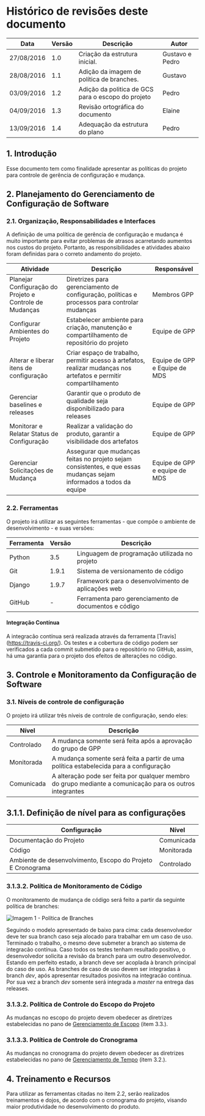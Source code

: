 # Histórico de revisões deste documento

|Data|Versão|Descrição|Autor|
|----|------|---------|-------|
|27/08/2016|1.0|Criação da estrutura inicial.|Gustavo e Pedro|
|28/08/2016|1.1|Adição da imagem de política de branches.|Gustavo|
|03/09/2016|1.2|Adição da politica de GCS para o escopo do projeto|Pedro|
|04/09/2016|1.3|Revisão ortográfica do documento|Elaine|
|13/09/2016|1.4| Adequação da estrutura do plano| Pedro|

## 1. Introdução

Esse documento tem como finalidade apresentar as políticas do projeto para controle de gerência de configuração e mudança.

## 2. Planejamento do Gerenciamento de Configuração de Software

### 2.1. Organização, Responsabilidades e Interfaces

A definição de uma política de gerência de configuração e mudança é muito importante para evitar problemas de atrasos acarretando aumentos nos custos do projeto. Portanto, as responsibilidades e atividades abaixo foram definidas para o correto andamento do projeto.

|Atividade|Descrição|Responsável|
|---------|---------|-----------|
Planejar Configuração do Projeto e Controle de Mudanças|Diretrizes para gerenciamento de configuração, políticas e processos para controlar mudanças| Membros GPP
Configurar Ambientes do Projeto|Estabelecer ambiente para criação, manutenção e compartilhamento de repositório do projeto|Equipe de GPP
Alterar e liberar itens de configuração| Criar espaço de trabalho, permitir acesso à artefatos, realizar mudanças nos artefatos e permitir compartilhamento|Equipe de GPP e Equipe de MDS
Gerenciar baselines e releases|	Garantir que o produto de qualidade seja disponibilizado para releases| Equipe de GPP
Monitorar e Relatar Status de Configuração |Realizar a validação do produto, garantir a visibilidade dos artefatos|Equipe de GPP
Gerenciar Solicitações de Mudança |Assegurar que mudanças feitas no projeto sejam consistentes, e que essas mudanças sejam informados a todos da equipe| Equipe de GPP e equipe de MDS 

### 2.2. Ferramentas

O projeto irá utilizar as seguintes ferramentas - que compõe o ambiente de desenvolvimento - e suas versões:

|Ferramenta|Versão|Descrição|
|----------|------|---------|
|Python    |3.5   | Linguagem de programação utilizada no projeto |
|Git       |1.9.1 | Sistema de versionamento de código |
|Django    |1.9.7 | Framework para o desenvolvimento de aplicações web |
|GitHub    | - | Ferramenta paro gerenciamento de documentos e código|



#### Integração Contínua

A integracão contínua será realizada através da ferramenta [Travis] (https://travis-ci.org/). Os testes e a cobertura de código podem ser verificados a cada commit submetido para o repositório no GitHub, assim, há uma garantia para o projeto dos efeitos de alterações no código.

## 3. Controle e Monitoramento da Configuração de Software

### 3.1. Níveis de controle de configuração 

O projeto irá utilizar três níveis de controle de configuração, sendo eles:

|Nível|Descrição|
|-----|-------|
|Controlado|A mudança somente será feita após a aprovação do grupo de GPP|
|Monitorada|A mudança somente será feita a partir de uma política estabelecida para a configuração|
|Comunicada|A alteração pode ser feita por qualquer membro do grupo mediante a comunicação para os outros integrantes|

## 3.1.1. Definição de nível para as configurações

|Configuração|Nível|
|------------|-----|
|Documentação do Projeto|Comunicada|
|Código|Monitorada|
|Ambiente de desenvolvimento, Escopo do Projeto E Cronograma|Controlado|

### 3.1.3.2. Política de Monitoramento de Código

O monitoramento de mudança de código será feito a partir da seguinte política de branches:

![Imagem 1 - Política de Branches](https://raw.githubusercontent.com/wiki/fga-gpp-mds/2016.2-Time05-SalasFGA/img/politicadebranches.png "Imagem 1 - Política de Branches")

Seguindo o modelo apresentado de baixo para cima: cada desenvolvedor deve ter sua branch caso seja alocado para trabalhar em um caso de uso. Terminado o trabalho, o mesmo deve submeter a branch ao sistema de integracão contínua. Caso todos os testes tenham resultado positivo, o desenvolvedor solicita a revisão da branch para um outro desenvolvedor. Estando em perfeito estado, a branch deve ser acoplada à branch principal do caso de uso. As branches de caso de uso devem ser integradas à branch _dev_, após apresentar resultados posivitos na integracão contínua. Por sua vez a branch _dev_ somente será integrada a _master_ na entrega das releases.

### 3.1.3.2. Política de Controle do Escopo do Projeto
As mudanças no escopo do projeto devem obedecer as diretrizes estabelecidas no pano de [Gerenciamento de Escopo](https://github.com/fga-gpp-mds/2016.2-SAS_FGA/wiki/Gerenciamento-de-Escopo) (item 3.3.).

### 3.1.3.3. Política de Controle do Cronograma
As mudanças no cronograma do projeto devem obedecer as diretrizes estabelecidas no pano de [Gerenciamento de Tempo](https://github.com/fga-gpp-mds/2016.2-SAS_FGA/wiki/Gerenciamento-de-Tempo) (item 3.2.).

## 4. Treinamento e Recursos
Para utilizar as ferramentas citadas no item 2.2, serão realizados treinamentos e dojos, de acordo com o cronograma do projeto, visando maior produtividade no desenvolvimento do produto.

